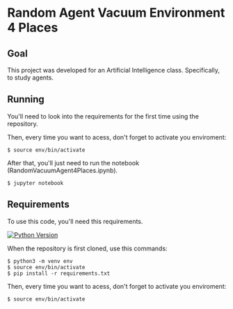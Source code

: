 # Random Agent Vacuum Environment 4 Places

## Goal
This project was developed for an Artificial Intelligence class. Specifically, to study agents.

## Running
You'll need to look into the requirements for the first time using the repository. 

Then, every time you want to acess, don't forget to activate you enviroment:
```
$ source env/bin/activate
```

After that, you'll just need to run the notebook (RandomVacuumAgent4Places.ipynb).
```
$ jupyter notebook
```

## Requirements
To use this code, you'll need this requirements.   

[![Python Version](https://img.shields.io/badge/python-3.8.2-green)](https://www.python.org/downloads/release/python-382/)

When the repository is first cloned, use this commands:
```
$ python3 -m venv env
$ source env/bin/activate
$ pip install -r requirements.txt
```

Then, every time you want to acess, don't forget to activate you enviroment:
```
$ source env/bin/activate
```

